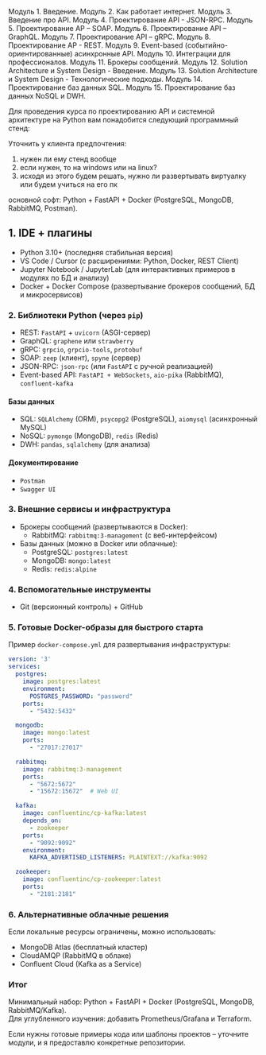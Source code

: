 Модуль 1. Введение.
Модуль 2. Как работает интернет.
Модуль 3. Введение про АРІ.
Модуль 4. Проектирование API - JSON-RPC.
Модуль 5. Проектирование AP – SOAP.
Модуль 6. Проектирование API – GraphQL.
Модуль 7. Проектирование API – gRPC.
Модуль 8. Проектирование AP - REST.
Модуль 9. Event-based (событийно-ориентированные) асинхронные АРІ.
Модуль 10. Интеграции для профессионалов.
Модуль 11. Брокеры сообщений.
Модуль 12. Solution Architecture и System Design - Введение.
Модуль 13. Solution Architecture и System Design - Технологические подходы.
Модуль 14. Проектирование баз данных SQL.
Модуль 15. Проектирование баз данных NoSQL и DWH.


Для проведения курса по проектированию API и системной архитектуре на Python вам понадобится следующий программный стенд:  


Уточнить у клиента предпочтения:
1) нужен ли ему стенд вообще 
2) если нужен, то на windows или на linux?
3) исходя из этого будем решать, нужно ли развертывать виртуалку или будем учиться на его пк

основной софт: Python + FastAPI + Docker (PostgreSQL, MongoDB, RabbitMQ, Postman). 


## 1. IDE + плагины  

-  Python 3.10+ (последняя стабильная версия)  
-  VS Code / Cursor (с расширениями: Python, Docker, REST Client)  
- Jupyter Notebook / JupyterLab (для интерактивных примеров в модулях по БД и анализу)  
- Docker + Docker Compose (развертывание брокеров сообщений, БД и микросервисов)  

### 2. Библиотеки Python (через `pip`)  
- REST: `FastAPI`  + `uvicorn` (ASGI-сервер)  
- GraphQL: `graphene` или `strawberry`  
- gRPC: `grpcio`, `grpcio-tools`, `protobuf`  
- SOAP: `zeep` (клиент), `spyne` (сервер)  
- JSON-RPC: `json-rpc` (или `FastAPI` с ручной реализацией)  
- Event-based API: `FastAPI + WebSockets`, `aio-pika` (RabbitMQ), `confluent-kafka`  

#### Базы данных  
- SQL: `SQLAlchemy` (ORM), `psycopg2` (PostgreSQL), `aiomysql` (асинхронный MySQL)  
- NoSQL: `pymongo` (MongoDB), `redis` (Redis)  
- DWH: `pandas`, `sqlalchemy` (для анализа) 

#### Документирование
- `Postman`  
- `Swagger UI` 


### 3. Внешние сервисы и инфраструктура  
- Брокеры сообщений (развертываются в Docker):    
  - RabbitMQ: `rabbitmq:3-management` (с веб-интерфейсом)  
- Базы данных (можно в Docker или облачные):  
  - PostgreSQL: `postgres:latest`  
  - MongoDB: `mongo:latest`  
  - Redis: `redis:alpine`  

### 4. Вспомогательные инструменты  
- Git (версионный контроль) + GitHub  



### 5. Готовые Docker-образы для быстрого старта  
Пример `docker-compose.yml` для развертывания инфраструктуры:  
```yaml
version: '3'
services:
  postgres:
    image: postgres:latest
    environment:
      POSTGRES_PASSWORD: "password"
    ports:
      - "5432:5432"

  mongodb:
    image: mongo:latest
    ports:
      - "27017:27017"

  rabbitmq:
    image: rabbitmq:3-management
    ports:
      - "5672:5672"
      - "15672:15672"  # Web UI

  kafka:
    image: confluentinc/cp-kafka:latest
    depends_on:
      - zookeeper
    ports:
      - "9092:9092"
    environment:
      KAFKA_ADVERTISED_LISTENERS: PLAINTEXT://kafka:9092

  zookeeper:
    image: confluentinc/cp-zookeeper:latest
    ports:
      - "2181:2181"
```

### 6. Альтернативные облачные решения  
Если локальные ресурсы ограничены, можно использовать:  
- MongoDB Atlas (бесплатный кластер)  
- CloudAMQP (RabbitMQ в облаке)  
- Confluent Cloud (Kafka as a Service)  

### Итог  
Минимальный набор: Python + FastAPI + Docker (PostgreSQL, MongoDB, RabbitMQ/Kafka).  
Для углубленного изучения: добавить Prometheus/Grafana и Terraform.  

Если нужны готовые примеры кода или шаблоны проектов – уточните модули, и я предоставлю конкретные репозитории.